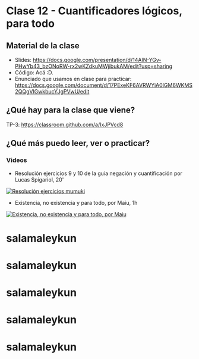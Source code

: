 # Clase 12 - Cuantificadores lógicos, para todo

## Material de la clase

- Slides: https://docs.google.com/presentation/d/14AIN-YGv-PHwYb43_bzONoRW-rx2wKZdkuMWjibukAM/edit?usp=sharing
- Código: Acá :D.
- Enunciado que usamos en clase para practicar: https://docs.google.com/document/d/17PExeKF6AVRWYiA0IGM6WKMS2QQgVlGwkbucYJgPVwU/edit

## ¿Qué hay para la clase que viene?

TP-3: https://classroom.github.com/a/IxJPVcd8

## ¿Qué más puedo leer, ver o practicar?

### Videos

- Resolución ejercicios 9 y 10 de la guía negación y cuantificación por Lucas Spigariol, 20'

[![Resolución ejercicios mumuki](https://img.youtube.com/vi/XXOon06iSug/0.jpg)](https://youtu.be/XXOon06iSug "Resolución ejercicios mumuki")


- Existencia, no existencia y para todo, por Maiu, 1h

[![Existencia, no existencia y para todo, por Maiu](https://img.youtube.com/vi/9fj2xF7bFk4/0.jpg)](https://youtu.be/9fj2xF7bFk4 "Existencia, no existencia y para todo, por Maiu")
# salamaleykun
# salamaleykun
# salamaleykun
# salamaleykun
# salamaleykun
